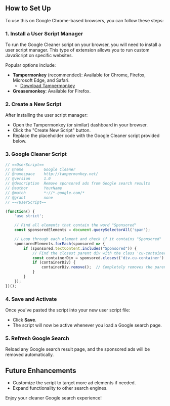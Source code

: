 ## How to Set Up

To use this on Google Chrome-based browsers, you can follow these steps:

### 1. Install a User Script Manager
To run the Google Cleaner script on your browser, you will need to install a user script manager. This type of extension allows you to run custom JavaScript on specific websites.

Popular options include:
- **Tampermonkey** (recommended): Available for Chrome, Firefox, Microsoft Edge, and Safari.
    - [Download Tampermonkey](https://www.tampermonkey.net/)
- **Greasemonkey**: Available for Firefox.

### 2. Create a New Script
After installing the user script manager:
- Open the Tampermonkey (or similar) dashboard in your browser.
- Click the "Create New Script" button.
- Replace the placeholder code with the Google Cleaner script provided below.

### 3. Google Cleaner Script

```javascript
// ==UserScript==
// @name         Google Cleaner
// @namespace    http://tampermonkey.net/
// @version      1.0
// @description  Remove sponsored ads from Google search results
// @author       YourName
// @match        *://*.google.com/*
// @grant        none
// ==/UserScript==

(function() {
    'use strict';

    // Find all elements that contain the word "Sponsored"
    const sponsoredElements = document.querySelectorAll('span');

    // Loop through each element and check if it contains "Sponsored"
    sponsoredElements.forEach(sponsored => {
        if (sponsored.textContent.includes("Sponsored")) {
            // Find the closest parent div with the class 'cu-container' or remove the next div
            const containerDiv = sponsored.closest('div.cu-container') || sponsored.closest('div');
            if (containerDiv) {
                containerDiv.remove();  // Completely removes the parent div
            }
        }
    });
})();
```

### 4. Save and Activate
Once you've pasted the script into your new user script file:
- Click **Save**.
- The script will now be active whenever you load a Google search page.

### 5. Refresh Google Search
Reload any Google search result page, and the sponsored ads will be removed automatically.

## Future Enhancements
- Customize the script to target more ad elements if needed.
- Expand functionality to other search engines.

Enjoy your cleaner Google search experience!
